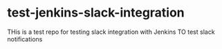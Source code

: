 # test-jenkins-slack-integration
THis is a test repo for testing slack integration with Jenkins
TO test slack notifications
